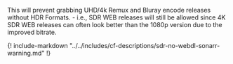 This will prevent grabbing UHD/4k Remux and Bluray encode releases without HDR Formats. - i.e., SDR WEB releases will still be allowed since 4K SDR WEB releases can often look better than the 1080p version due to the improved bitrate.

{! include-markdown "../../includes/cf-descriptions/sdr-no-webdl-sonarr-warning.md" !}
